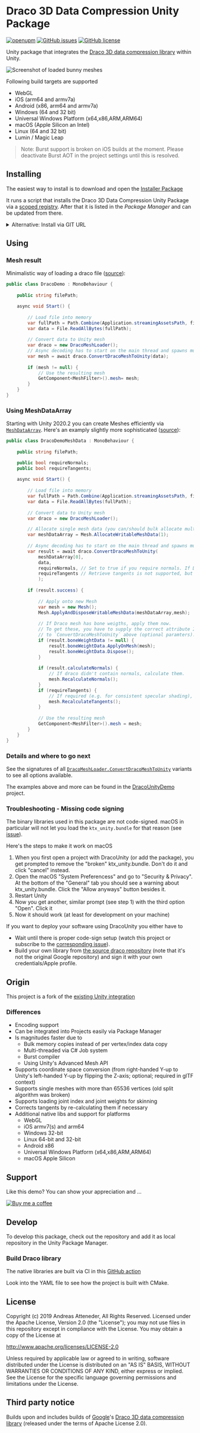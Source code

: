 # Draco 3D Data Compression Unity Package

[![openupm](https://img.shields.io/npm/v/com.atteneder.draco?label=openupm&registry_uri=https://package.openupm.com)](https://openupm.com/packages/com.atteneder.draco/)
[![GitHub issues](https://img.shields.io/github/issues/atteneder/DracoUnity)](https://github.com/atteneder/DracoUnity/issues)
[![GitHub license](https://img.shields.io/github/license/atteneder/DracoUnity)](https://github.com/atteneder/DracoUnity/blob/main/LICENSE.md)

Unity package that integrates the [Draco 3D data compression library](https://google.github.io/draco) within Unity.

![Screenshot of loaded bunny meshes](https://github.com/atteneder/DracoUnityDemo/raw/main/Images/bunnies.png "Lots of Stanford bunny meshes loaded via Draco 3D Data Compression Unity Package")

Following build targets are supported

- WebGL
- iOS (arm64 and armv7a)
- Android (x86, arm64 and armv7a)
- Windows (64 and 32 bit)
- Universal Windows Platform (x64,x86,ARM,ARM64)
- macOS (Apple Silicon an Intel)
- Linux (64 and 32 bit)
- Lumin / Magic Leap

> Note: Burst support is broken on iOS builds at the moment. Please deactivate Burst AOT in the project settings until this is resolved.

## Installing

The easiest way to install is to download and open the [Installer Package](https://package-installer.glitch.me/v1/installer/OpenUPM/com.atteneder.draco?registry=https%3A%2F%2Fpackage.openupm.com&scope=com.atteneder)

It runs a script that installs the Draco 3D Data Compression Unity Package via a [scoped registry](https://docs.unity3d.com/Manual/upm-scoped.html). After that it is listed in the *Package Manager* and can be updated from there.

<details><summary>Alternative: Install via GIT URL</summary>

You have to manually add the package's URL into your [project manifest](https://docs.unity3d.com/Manual/upm-manifestPrj.html)

Inside your Unity project there's the folder `Packages` containing a file called `manifest.json`. You have to open it and add the following line inside the `dependencies` category:

```json
"com.atteneder.draco": "https://gitlab.com/atteneder/DracoUnity.git",
```

It should look something like this:

```json
{
  "dependencies": {
    "com.atteneder.draco": "https://gitlab.com/atteneder/DracoUnity.git",
    "com.unity.package-manager-ui": "2.1.2",
    "com.unity.modules.unitywebrequest": "1.0.0"
    ...
  }
}
```

Next time you open your project in Unity, it will download the package automatically. You have to have a GIT LFS client (large file support) installed on your system. Otherwise you will get an error that the native library file (dll on Windows) is corrupt. There's more detail about how to add packages via GIT URLs in the [Unity documentation](https://docs.unity3d.com/Manual/upm-git.html).

</details>

## Using

### Mesh result

Minimalistic way of loading a draco file ([source][DracoDemo]):

```csharp
public class DracoDemo : MonoBehaviour {
    
    public string filePath;

    async void Start() {
        
        // Load file into memory
        var fullPath = Path.Combine(Application.streamingAssetsPath, filePath);
        var data = File.ReadAllBytes(fullPath);
        
        // Convert data to Unity mesh
        var draco = new DracoMeshLoader();
        // Async decoding has to start on the main thread and spawns multiple C# jobs.
        var mesh = await draco.ConvertDracoMeshToUnity(data);
        
        if (mesh != null) {
            // Use the resulting mesh
            GetComponent<MeshFilter>().mesh= mesh;
        }
    }
}
```

### Using MeshDataArray

Starting with Unity 2020.2 you can create Meshes efficiently via [`MeshDataArray`][MeshDataArray]. Here's an examply slightly more sophisticated ([source][DracoDemoMeshData]):

```csharp
public class DracoDemoMeshData : MonoBehaviour {
    
    public string filePath;

    public bool requireNormals;
    public bool requireTangents;
    
    async void Start() {
        
        // Load file into memory
        var fullPath = Path.Combine(Application.streamingAssetsPath, filePath);
        var data = File.ReadAllBytes(fullPath);
        
        // Convert data to Unity mesh
        var draco = new DracoMeshLoader();

        // Allocate single mesh data (you can/should bulk allocate multiple at once, if you're loading multiple draco meshes) 
        var meshDataArray = Mesh.AllocateWritableMeshData(1);
        
        // Async decoding has to start on the main thread and spawns multiple C# jobs.
        var result = await draco.ConvertDracoMeshToUnity(
            meshDataArray[0],
            data,
            requireNormals, // Set to true if you require normals. If Draco data does not contain them, they are allocated and we have to calculate them below
            requireTangents // Retrieve tangents is not supported, but this will ensure they are allocated and can be calculated later (see below)
            );
        
        if (result.success) {
            
            // Apply onto new Mesh
            var mesh = new Mesh();
            Mesh.ApplyAndDisposeWritableMeshData(meshDataArray,mesh);
            
            // If Draco mesh has bone weigths, apply them now.
            // To get these, you have to supply the correct attribute IDs
            // to `ConvertDracoMeshToUnity` above (optional paramters).
            if (result.boneWeightData != null) {
                result.boneWeightData.ApplyOnMesh(mesh);
                result.boneWeightData.Dispose();
            }
            
            if (result.calculateNormals) {
                // If draco didn't contain normals, calculate them.
                mesh.RecalculateNormals();
            }
            if (requireTangents) {
                // If required (e.g. for consistent specular shading), calculate tangents
                mesh.RecalculateTangents();
            }
            
            // Use the resulting mesh
            GetComponent<MeshFilter>().mesh = mesh;
        }
    }
}
```

### Details and where to go next

See the signatures of all [`DracoMeshLoader.ConvertDracoMeshToUnity`][DracoMeshLoader] variants to see all options available.

The examples above and more can be found in the [DracoUnityDemo][DracoUnityDemo] project.

### Troubleshooting - Missing code signing

The binary libraries used in this package are not code-signed. macOS in particular will not let you load the `ktx_unity.bundle` for that reason (see [issue](https://github.com/atteneder/DracoUnity/issues/4)).

Here's the steps to make it work on macOS

1. When you first open a project with DracoUnity (or add the package), you get prompted to remove the "broken" ktx_unity.bundle. Don't do it and click "cancel" instead.
2. Open the macOS "System Preferencess" and go to "Security & Privacy". At the bottom of the "General" tab you should see a warning about ktx_unity.bundle. Click the "Allow anyways" button besides it.
3. Restart Unity
4. Now you get another, similar prompt (see step 1) with the third option "Open". Click it
5. Now it should work (at least for development on your machine)

If you want to deploy your software using DracoUnity you either have to

- Wait until there is proper code-sign setup (watch this project or subscribe to the [corresponding issue](https://github.com/atteneder/DracoUnity/issues/4)).
- Build your own library from [the source draco repository](https://github.com/atteneder/draco) (note that it's not the original Google repository) and sign it with your own credentials/Apple profile.

## Origin

This project is a fork of the [existing Unity integration](https://github.com/google/draco/tree/master/unity)

### Differences

- Encoding support
- Can be integrated into Projects easily via Package Manager
- Is magnitudes faster due to
  - Bulk memory copies instead of per vertex/index data copy
  - Multi-threaded via C# Job system
  - Burst compiler
  - Using Unity's Advanced Mesh API
- Supports coordinate space conversion (from right-handed Y-up to Unity's left-handed Y-up by flipping the Z-axis; optional; required in glTF context)
- Supports single meshes with more than 65536 vertices (old split algorithm was broken)
- Supports loading joint index and joint weights for skinning
- Corrects tangents by re-calculating them if necessary
- Additional native libs and support for platforms
  - WebGL
  - iOS armv7(s) and arm64
  - Windows 32-bit
  - Linux 64-bit and 32-bit
  - Android x86
  - Universal Windows Platform (x64,x86,ARM,ARM64)
  - macOS Apple Silicon

## Support

Like this demo? You can show your appreciation and ...

[![Buy me a coffee](https://az743702.vo.msecnd.net/cdn/kofi1.png?v=0)](https://ko-fi.com/C0C3BW7G)

## Develop

To develop this package, check out the repository and add it as local repository in the Unity Package Manager.

### Build Draco library

The native libraries are built via CI in this [GitHub action](https://github.com/atteneder/draco/actions?query=workflow%3A%22Draco+Decoder+Unity+library+CI%22)

Look into the YAML file to see how the project is built with CMake.

## License

Copyright (c) 2019 Andreas Atteneder, All Rights Reserved.
Licensed under the Apache License, Version 2.0 (the "License");
you may not use files in this repository except in compliance with the License.
You may obtain a copy of the License at

   <http://www.apache.org/licenses/LICENSE-2.0>

Unless required by applicable law or agreed to in writing, software
distributed under the License is distributed on an "AS IS" BASIS,
WITHOUT WARRANTIES OR CONDITIONS OF ANY KIND, either express or implied.
See the License for the specific language governing permissions and
limitations under the License.

## Third party notice

Builds upon and includes builds of [Google](https://about.google)'s [Draco 3D data compression library](https://google.github.io/draco) (released under the terms of Apache License 2.0).

[DracoDemo]: https://github.com/atteneder/DracoUnityDemo/blob/main/Assets/Scripts/DracoDemo.cs
[DracoDemoMeshData]: https://github.com/atteneder/DracoUnityDemo/blob/main/Assets/Scripts/DracoDemoMeshData.cs
[DracoMeshLoader]: https://github.com/atteneder/DracoUnity/blob/main/Runtime/Scripts/DracoMeshLoader.cs
[DracoUnityDemo]: https://github.com/atteneder/DracoUnityDemo

[MeshDataArray]: https://docs.unity3d.com/2021.2/Documentation/ScriptReference/Mesh.MeshDataArray.html

